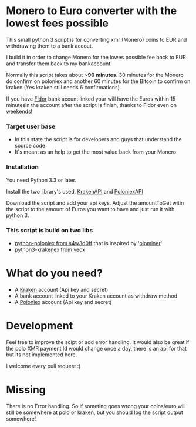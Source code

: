 # Monero to Euro converter with the lowest fees possible
This small python 3 script is for converting xmr (Monero) coins to EUR and withdrawing them to a bank accout.

I build it in order to change Monero for the lowes possible fee back to EUR and transfer them back to my bankaccount.

Normally this script takes about **~90 minutes**. 30 minutes for the Monero do confirm on poloniex
and another 60 minutes for the Bitcoin to confirm on kraken (Yes kraken still needs 6 confirmations)

If you have [Fidor](fidor.de) bank acount linked your will
have the Euros within 15 minutesin the account after the script is finish, thanks to Fidor even on weekends!

### Target user base
 - In this state the script is for developers and guys that understand the source code
 - It's meant as an help to get the most value back from your Monero

### Installation
 You need Python 3.3 or later.
 
 Install the two library's used.
 [KrakenAPI](https://github.com/veox/python3-krakenex#installation) and
 [PoloniexAPI](https://github.com/s4w3d0ff/python-poloniex#install)
 
 Download the script and add your api keys. 
 Adjust the amountToGet witin the script to the amount of Euros you want to have and
 just run it with python 3.
 

### This script is build on two libs

- [python-poloniex from s4w3d0ff](https://github.com/s4w3d0ff/python-poloniex) that is inspired by '[oipminer](http://pastebin.com/8fBVpjaj)'
- [python3-krakenex from veox](https://github.com/veox/python3-krakenex)

# What do you need?
- A [Kraken](kraken.com) account (Api key and secret)
- A bank account linked to your Kraken account as withdraw method
- A [Poloniex](Poloniex.com) account (Api key and secret)

# Development
Feel free to improve the scipt or add error handling.
It would also be great if the polo XMR payment Id would change once a day, there is an api for that but its not implemented here.

I welcome every pull request :)

# Missing

There is no Error handling. So if someting goes wrong your coins/euro will still be somewhere at polo or kraken, but you should log the script output somewhere!








